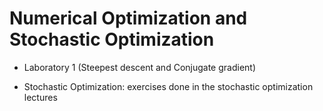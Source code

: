 # Numerical Optimization and Stochastic Optimization

* Laboratory 1 (Steepest descent and Conjugate gradient)

* Stochastic Optimization: exercises done in the stochastic optimization lectures
